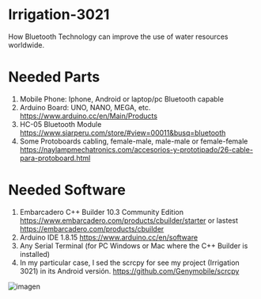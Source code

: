 # Irrigation-3021
How Bluetooth Technology can improve the use of water resources worldwide. 

# Needed Parts
1. Mobile Phone: Iphone, Android or laptop/pc Bluetooth capable
2. Arduino Board: UNO, NANO, MEGA, etc. https://www.arduino.cc/en/Main/Products
3. HC-05 Bluetooth Module https://www.siarperu.com/store/#view=00011&busq=bluetooth
4. Some Protoboards cabling, female-male, male-male or female-female https://naylampmechatronics.com/accesorios-y-prototipado/26-cable-para-protoboard.html

# Needed Software
1. Embarcadero C++ Builder 10.3 Community Edition https://www.embarcadero.com/products/cbuilder/starter or lastest https://embarcadero.com/products/cbuilder
2. Arduino IDE 1.8.15 https://www.arduino.cc/en/software
3. Any Serial Terminal (for PC Windows or Mac where the C++ Builder is installed)
4. In my particular case, I sed the scrcpy for see my project (Irrigation 3021) in its Android versión. https://github.com/Genymobile/scrcpy

![imagen](https://user-images.githubusercontent.com/1075807/123524785-29d00500-d692-11eb-9c17-55975259c5b9.png)
